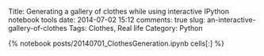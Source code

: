 Title: Generating a gallery of clothes while using interactive IPython notebook tools
date: 2014-07-02 15:12
comments: true
slug: an-interactive-gallery-of-clothes
Tags: Clothes, Real life
Category: Python

{% notebook posts/20140701_ClothesGeneration.ipynb cells[:] %}
